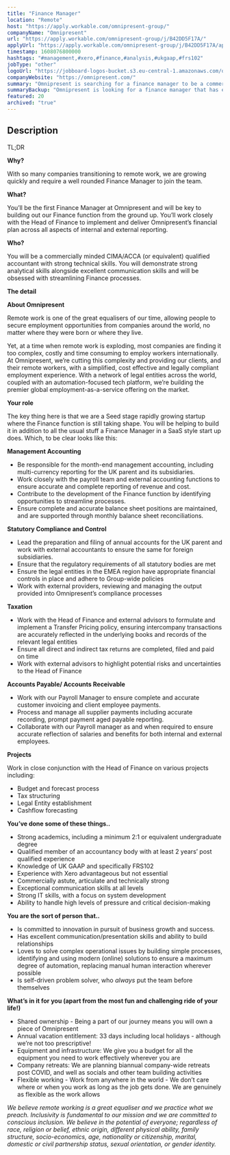 ```yaml
---
title: "Finance Manager"
location: "Remote"
host: "https://apply.workable.com/omnipresent-group/"
companyName: "Omnipresent"
url: "https://apply.workable.com/omnipresent-group/j/B42DD5F17A/"
applyUrl: "https://apply.workable.com/omnipresent-group/j/B42DD5F17A/apply/"
timestamp: 1608076800000
hashtags: "#management,#xero,#finance,#analysis,#ukgaap,#frs102"
jobType: "other"
logoUrl: "https://jobboard-logos-bucket.s3.eu-central-1.amazonaws.com/omnipresent"
companyWebsite: "https://omnipresent.com/"
summary: "Omnipresent is searching for a finance manager to be a commercially minded CIMA/ACCA (or equivalent) qualified accountant with strong technical skills."
summaryBackup: "Omnipresent is looking for a finance manager that has experience in: #management, #css, #marketing."
featured: 20
archived: "true"
---
```


## Description

TL;DR

**Why?**

With so many companies transitioning to remote work, we are growing quickly and require a well rounded Finance Manager to join the team.

**What?**

You’ll be the first Finance Manager at Omnipresent and will be key to building out our Finance function from the ground up. You’ll work closely with the Head of Finance to implement and deliver Omnipresent’s financial plan across all aspects of internal and external reporting.

**Who?**

You will be a commercially minded CIMA/ACCA (or equivalent) qualified accountant with strong technical skills. You will demonstrate strong analytical skills alongside excellent communication skills and will be obsessed with streamlining Finance processes.

**The detail**

**About Omnipresent**

Remote work is one of the great equalisers of our time, allowing people to secure employment opportunities from companies around the world, no matter where they were born or where they live.

Yet, at a time when remote work is exploding, most companies are finding it too complex, costly and time consuming to employ workers internationally. At Omnipresent, we’re cutting this complexity and providing our clients, and their remote workers, with a simplified, cost effective and legally compliant employment experience. With a network of legal entities across the world, coupled with an automation-focused tech platform, we’re building the premier global employment-as-a-service offering on the market.

**Your role**

The key thing here is that we are a Seed stage rapidly growing startup where the Finance function is still taking shape. You will be helping to build it in addition to all the usual stuff a Finance Manager in a SaaS style start up does. Which, to be clear looks like this:

**Management Accounting**

*   Be responsible for the month-end management accounting, including multi-currency reporting for the UK parent and its subsidiaries.
*   Work closely with the payroll team and external accounting functions to ensure accurate and complete reporting of revenue and cost.
*   Contribute to the development of the Finance function by identifying opportunities to streamline processes.
*   Ensure complete and accurate balance sheet positions are maintained, and are supported through monthly balance sheet reconciliations.

**Statutory Compliance and Control**

*   Lead the preparation and filing of annual accounts for the UK parent and work with external accountants to ensure the same for foreign subsidiaries.
*   Ensure that the regulatory requirements of all statutory bodies are met
*   Ensure the legal entities in the EMEA region have appropriate financial controls in place and adhere to Group-wide policies
*   Work with external providers, reviewing and managing the output provided into Omnipresent’s compliance processes

**Taxation**

*   Work with the Head of Finance and external advisors to formulate and implement a Transfer Pricing policy, ensuring intercompany transactions are accurately reflected in the underlying books and records of the relevant legal entities
*   Ensure all direct and indirect tax returns are completed, filed and paid on time
*   Work with external advisors to highlight potential risks and uncertainties to the Head of Finance

**Accounts Payable/ Accounts Receivable**

*   Work with our Payroll Manager to ensure complete and accurate customer invoicing and client employee payments.
*   Process and manage all supplier payments including accurate recording, prompt payment aged payable reporting.
*   Collaborate with our Payroll manager as and when required to ensure accurate reflection of salaries and benefits for both internal and external employees.

**Projects**

Work in close conjunction with the Head of Finance on various projects including:

*   Budget and forecast process
*   Tax structuring
*   Legal Entity establishment
*   Cashflow forecasting

**You’ve done some of these things..**

*   Strong academics, including a minimum 2:1 or equivalent undergraduate degree
*   Qualified member of an accountancy body with at least 2 years’ post qualified experience
*   Knowledge of UK GAAP and specifically FRS102
*   Experience with Xero advantageous but not essential
*   Commercially astute, articulate and technically strong
*   Exceptional communication skills at all levels
*   Strong IT skills, with a focus on system development
*   Ability to handle high levels of pressure and critical decision-making

**You are the sort of person that..**

*   Is committed to innovation in pursuit of business growth and success.
*   Has excellent communication/presentation skills and ability to build relationships
*   Loves to solve complex operational issues by building simple processes, identifying and using modern (online) solutions to ensure a maximum degree of automation, replacing manual human interaction wherever possible
*   Is self-driven problem solver, who _always_ put the team before themselves

**What’s in it for you (apart from the most fun and challenging ride of your life!)**

*   Shared ownership - Being a part of our journey means you will own a piece of Omnipresent
*   Annual vacation entitlement: 33 days including local holidays - although we’re not too prescriptive!
*   Equipment and infrastructure: We give you a budget for all the equipment you need to work effectively wherever you are
*   Company retreats: We are planning biannual company-wide retreats post COVID, and well as socials and other team building activities
*   Flexible working - Work from anywhere in the world - We don’t care where or when you work as long as the job gets done. We are genuinely as flexible as the work allows

_We believe remote working is a great equaliser and we practice what we preach. Inclusivity is fundamental to our mission and we are committed to conscious inclusion. We believe in the potential of everyone; regardless of race, religion or belief, ethnic origin, different physical ability, family structure, socio-economics, age, nationality or citizenship, marital, domestic or civil partnership status, sexual orientation, or gender identity._
